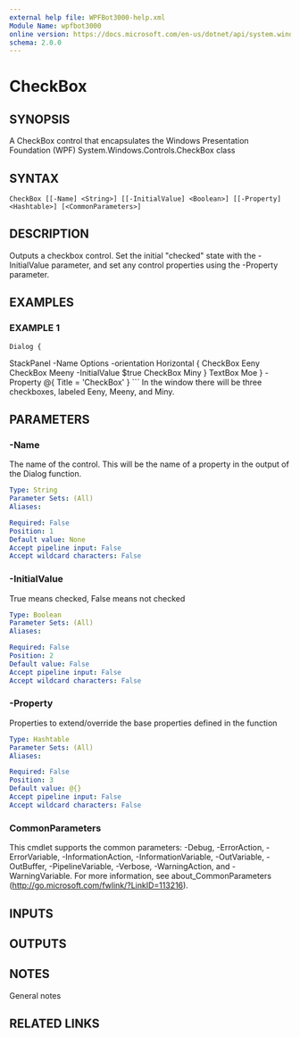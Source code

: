 ```yaml
---
external help file: WPFBot3000-help.xml
Module Name: wpfbot3000
online version: https://docs.microsoft.com/en-us/dotnet/api/system.windows.controls.canvas
schema: 2.0.0
---
```


# CheckBox

## SYNOPSIS
A CheckBox control that encapsulates the Windows Presentation Foundation (WPF) System.Windows.Controls.CheckBox class

## SYNTAX

```
CheckBox [[-Name] <String>] [[-InitialValue] <Boolean>] [[-Property] <Hashtable>] [<CommonParameters>]
```

## DESCRIPTION
Outputs a checkbox control. 
Set the initial "checked" state with the -InitialValue parameter, and set any control properties using the -Property parameter.

## EXAMPLES

### EXAMPLE 1
```
Dialog {
```

StackPanel -Name Options -orientation Horizontal {
       CheckBox Eeny
       CheckBox Meeny -InitialValue $true
       CheckBox Miny
    }
    TextBox Moe
} -Property @{ Title = 'CheckBox' }
\`\`\`
In the window there will be three checkboxes, labeled Eeny, Meeny, and Miny.

## PARAMETERS

### -Name
The name of the control. 
This will be the name of a property in the output of the Dialog function.

```yaml
Type: String
Parameter Sets: (All)
Aliases:

Required: False
Position: 1
Default value: None
Accept pipeline input: False
Accept wildcard characters: False
```

### -InitialValue
True means checked, False means not checked

```yaml
Type: Boolean
Parameter Sets: (All)
Aliases:

Required: False
Position: 2
Default value: False
Accept pipeline input: False
Accept wildcard characters: False
```

### -Property
Properties to extend/override the base properties defined in the function

```yaml
Type: Hashtable
Parameter Sets: (All)
Aliases:

Required: False
Position: 3
Default value: @{}
Accept pipeline input: False
Accept wildcard characters: False
```

### CommonParameters
This cmdlet supports the common parameters: -Debug, -ErrorAction, -ErrorVariable, -InformationAction, -InformationVariable, -OutVariable, -OutBuffer, -PipelineVariable, -Verbose, -WarningAction, and -WarningVariable.
For more information, see about_CommonParameters (http://go.microsoft.com/fwlink/?LinkID=113216).

## INPUTS

## OUTPUTS

## NOTES
General notes

## RELATED LINKS
